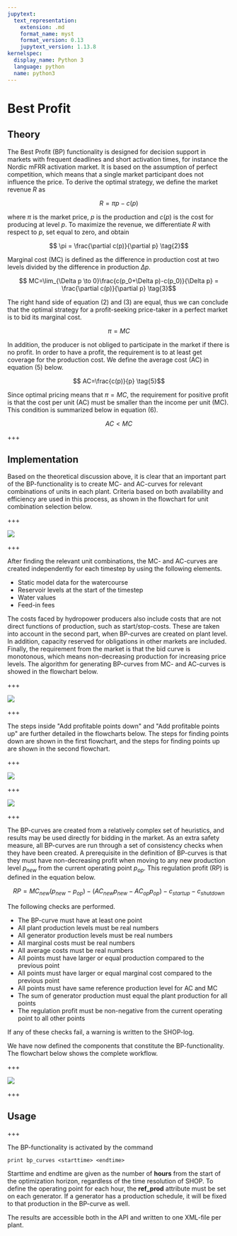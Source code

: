 ```yaml
---
jupytext:
  text_representation:
    extension: .md
    format_name: myst
    format_version: 0.13
    jupytext_version: 1.13.8
kernelspec:
  display_name: Python 3
  language: python
  name: python3
---
```


# Best Profit

## Theory

The Best Profit (BP) functionality is designed for decision support in markets with frequent deadlines and short activation times, for instance the Nordic mFRR activation market. It is based on the assumption of perfect competition, which means that a single market participant does not influence the price. To derive the optimal strategy, we define the market revenue $R$ as

<a id='eq_1'></a>
$$ R=\pi p-c(p)\tag{1}$$

where $\pi$ is the market price, $p$ is the production and $c(p)$ is the cost for producing at level $p$. To maximize the revenue, we differentiate $R$ with respect to $p$, set equal to zero, and obtain

$$ \pi = \frac{\partial c(p)}{\partial p} \tag{2}$$

Marginal cost (MC) is defined as the difference in production cost at two levels divided by the difference in production $\Delta p$.

$$ MC=\lim_{\Delta p \to 0}\frac{c(p_0+\Delta p)-c(p_0)}{\Delta p} =  \frac{\partial c(p)}{\partial p} \tag{3}$$

The right hand side of equation (2) and (3) are equal, thus we can conclude that the optimal strategy for a profit-seeking price-taker in a perfect market is to bid its marginal cost. 

$$ \pi = MC \tag{4}$$

In addition, the producer is not obliged to participate in the market if there is no profit. In order to have a profit, the requirement is to at least get coverage for the production cost. We define the average cost (AC) in equation (5) below.

$$ AC=\frac{c(p)}{p} \tag{5}$$

Since optimal pricing means that $\pi = MC$, the requirement for positive profit is that the cost per unit (AC) must be smaller than the income per unit (MC). This condition is summarized below in equation (6).


$$ AC < MC \tag{6}$$

+++

## Implementation

Based on the theoretical discussion above, it is clear that an important part of the BP-functionality is to create MC- and AC-curves for relevant combinations of units in each plant. Criteria based on both availability and efficiency are used in this process, as shown in the flowchart for unit combination selection below.

+++

<img src="./img/unit_combinations.png">

+++

After finding the relevant unit combinations, the MC- and AC-curves are created independently for each timestep by using the following elements.

- Static model data for the watercourse
- Reservoir levels at the start of the timestep
- Water values
- Feed-in fees

The costs faced by hydropower producers also include costs that are not direct functions of production, such as start/stop-costs. These are taken into account in the second part, when BP-curves are created on plant level. In addition, capacity reserved for obligations in other markets are included. Finally, the requirement from the market is that the bid curve is monotonous, which means non-decreasing production for increasing price levels. The algorithm for generating BP-curves from MC- and AC-curves is showed in the flowchart below.

+++

<img src="./img/bp_overview.png">

+++

The steps inside "Add profitable points down" and "Add profitable points up" are further detailed in the flowcharts below. The steps for finding points down are shown in the first flowchart, and the steps for finding points up are shown in the second flowchart.

+++

<img src="./img/bp_steps_down.png">

+++

<img src="./img/bp_steps_up.png">

+++

The BP-curves are created from a relatively complex set of heuristics, and results may be used directly for bidding in the market. As an extra safety measure, all BP-curves are run through a set of consistency checks when they have been created. A prerequisite in the definition of BP-curves is that they must have non-decreasing profit when moving to any new production level $p_{new}$ from the current operating point $p_{op}$. This regulation profit (RP) is defined in the equation below.

$$ RP = MC_{new}(p_{new} - p_{op}) - (AC_{new}p_{new}-AC_{op}p_{op}) - c_{startup} - c_{shutdown} \tag{7}$$


The following checks are performed.

- The BP-curve must have at least one point
- All plant production levels must be real numbers
- All generator production levels must be real numbers
- All marginal costs must be real numbers
- All average costs must be real numbers
- All points must have larger or equal production compared to the previous point
- All points must have larger or equal marginal cost compared to the previous point
- All points must have same reference production level for AC and MC
- The sum of generator production must equal the plant production for all points
- The regulation profit must be non-negative from the current operating point to all other points

If any of these checks fail, a warning is written to the SHOP-log.

We have now defined the components that constitute the BP-functionality. The flowchart below shows the complete workflow.

+++

<img src="./img/bp_functionality.png">

+++

## Usage

+++

The BP-functionality is activated by the command

    print bp_curves <starttime> <endtime>

Starttime and endtime are given as the number of **hours** from the start of the optimization horizon, regardless of the time resolution of SHOP. To define the operating point for each hour, the **ref_prod** attribute must be set on each generator. If a generator has a production schedule, it will be fixed to that production in the BP-curve as well.

The results are accessible both in the API and written to one XML-file per plant.
